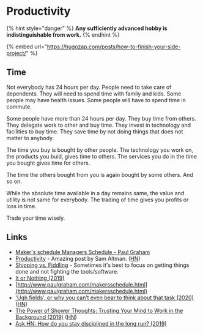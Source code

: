 # Productivity

{% hint style="danger" %}
**Any sufficiently advanced hobby is indistinguishable from work.**
{% endhint %}

{% embed url="https://hugozap.com/posts/how-to-finish-your-side-project/" %}

## Time

Not everybody has 24 hours per day. People need to take care of dependents. They will need to spend time with family and kids. Some people may have health issues. Some people will have to spend time in commute.

Some people have more than 24 hours per day. They buy time from others. They delegate work to other and buy time. They invest in technology and facilities to buy time. They save time by  not doing things that does not matter to anybody.

The time you buy is bought by other people. The technology you work on, the products you buid, gives time to others. The services you do in the time you bought gives time for others.

The time the others bought from you is again bought by some others. And so on.

While the absolute time available in a day remains same, the value and utility is not same for everybody. The trading of time gives you profits or loss in time.

Trade your time wisely.

## Links <a id="links"></a>

* [​Maker's schedule Managers Schedule - Paul Graham​](http://www.paulgraham.com/makersschedule.html)
* ​[Productivity](https://blog.samaltman.com/productivity) - Amazing post by Sam Altman. \([HN](https://news.ycombinator.com/item?id=16802530)\)
* ​[Shipping vs. Fiddling](https://medium.com/@okonetchnikov/shipping-vs-fiddling-74e27e61e0c1) - Sometimes it's best to focus on getting things done and not fighting the tools/software.
* ​[It or Nothing \(2019\)](http://tynan.com/ornothing)
* [http://www.paulgraham.com/makersschedule.html](http://www.paulgraham.com/makersschedule.html)
* ['Ugh fields', or why you can’t even bear to think about that task \(2020\)](https://medium.com/@robertwiblin/ugh-fields-or-why-you-can-t-even-bear-to-think-about-that-task-5941837dac62) \([HN](https://news.ycombinator.com/item?id=24445603)\)
* [The Power of Shower Thoughts: Trusting Your Mind to Work in the Background \(2019\)](https://alexanderell.is/posts/trust-in-your-unconscious/) \([HN](https://news.ycombinator.com/item?id=21557902)\)
* [Ask HN: How do you stay disciplined in the long run? \(2019\)](https://news.ycombinator.com/item?id=19777976)

